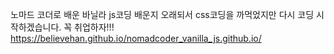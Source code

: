 노마드 코더로 배운 바닐라 js코딩
배운지 오래되서 css코딩을 까먹었지만 다시 코딩 시작하겠습니다.
꼭 취업하자!!!
 https://believehan.github.io/nomadcoder_vanilla_js.github.io/

